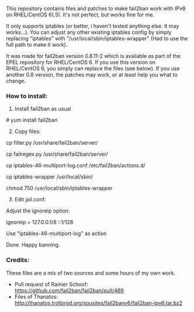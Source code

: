 This repository contains files and patches to make fail2ban work with IPv6 on RHEL/CentOS 6(.5). It's not perfect, but works fine for me.

It only supports iptables (or better, i haven't tested anything else. It may works...).
You can adjust any other existing iptables config by simply replacing "iptables" with "/usr/local/sbin/iptables-wrapper" (Had to use the full path to make it work).

It was made for fail2ban version 0.8.11-2 which is available as part of the EPEL repository for RHEL/CentOS 6.
If you use this version on RHEL/CentOS 6, you simply can replace the files (see below). If you use another 0.8 version, the patches may work, or at least help you what to change.

### How to install:

1. Install fail2ban as usual

  \# yum install fail2ban

2. Copy files:

  cp filter.py /usr/share/fail2ban/server/
  
  cp failregex.py /usr/share/fail2ban/server/
  
  cp iptables-46-multiport-log.conf /etc/fail2ban/actions.d/
  
  cp iptables-wrapper /usr/local/sbin/
  
  chmod 750 /usr/local/sbin/iptables-wrapper

3. Edit jail.conf:

  Adjust the ignoreip option:

  ignoreip = 127.0.0.1/8 ::1/128

  Use "iptables-46-multiport-log" as action


Done. Happy banning.


### Credits:
These files are a mix of two sources and some hours of my own work.
- Pull request of Rainier Schoof: https://github.com/fail2ban/fail2ban/pull/469
- Files of Thanatos: http://thanatos.trollprod.org/sousites/fail2banv6/fail2ban-ipv6.tar.bz2
